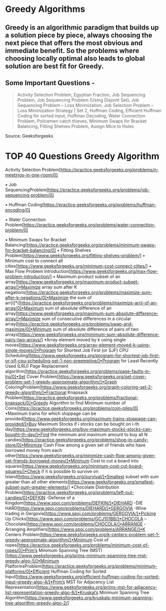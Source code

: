# Greedy Algorithms

Greedy is an algorithmic paradigm that builds up a solution piece by piece, 
always choosing the next piece that offers the most obvious and immediate 
benefit. So the problems where choosing locally optimal also leads to global
solution are best fit for Greedy.
----------------------------------------------------------------------------
Some Important Questions - 
----------------------------------------------------------------------------
> Activity Selection Problem,
> Egyptian Fraction,
> Job Sequencing Problem,
> Job Sequencing Problem (Using Disjoint Set),
> Job Sequencing Problem – Loss Minimization,
> Job Selection Problem – Loss Minimization Strategy | Set 2,
> Huffman Coding,
> Efficient Huffman Coding for sorted input,
> Huffman Decoding,
> Water Connection Problem,
> Policemen catch thieves,
> Minimum Swaps for Bracket Balancing,
> Fitting Shelves Problem,
> Assign Mice to Holes


Source: Geeksforgeeks

# TOP 40 Questions Greedy Algorithm 

Activity Selection Problem[https://practice.geeksforgeeks.org/problems/n-meetings-in-one-room/0]

• Job SequencingProblem[https://practice.geeksforgeeks.org/problems/job-sequencing-problem/0]

• Huffman Coding[https://practice.geeksforgeeks.org/problems/huffman-encoding/0]

• Water Connection Problem[https://practice.geeksforgeeks.org/problems/water-connection-problem/0]

• Minimum Swaps for Bracket Balancing[https://practice.geeksforgeeks.org/problems/minimum-swaps-for-bracket-balancing/0]
• Fitting Shelves Problem[https://www.geeksforgeeks.org/fitting-shelves-problem/]
• Minimum cost to connect all cities[https://www.geeksforgeeks.org/minimum-cost-connect-cities/]
• Max Flow Problem Introduction[https://www.geeksforgeeks.org/max-flow-problem-introduction/]
• Maximum product subset of an array[https://www.geeksforgeeks.org/maximum-product-subset-array/]•Maximize array sum after K negations[https://practice.geeksforgeeks.org/problems/maximize-sum-after-k-negations/0]•Maximize the sum of arr[i]*i[https://practice.geeksforgeeks.org/problems/maximize-arrii-of-an-array/0]•Maximum sum of absolute difference of an array[https://www.geeksforgeeks.org/maximum-sum-absolute-difference-array/]•Maximize sum of consecutive differences in a circular array[https://practice.geeksforgeeks.org/problems/swap-and-maximize/0]•Minimum sum of absolute difference of pairs of two arrays[https://www.geeksforgeeks.org/minimum-sum-absolute-difference-pairs-two-arrays/]
•Array element moved by k using single moves[https://www.geeksforgeeks.org/array-element-moved-k-using-single-moves/]•Program for Shortest Job First (or SJF) CPU Scheduling[https://www.geeksforgeeks.org/program-for-shortest-job-first-or-sjf-cpu-scheduling-set-1-non-preemptive/]•Program for Least Recently Used (LRU) Page Replacement algorithm[https://practice.geeksforgeeks.org/problems/page-faults-in-lru/0]•Set Cover Problem[https://www.geeksforgeeks.org/set-cover-problem-set-1-greedy-approximate-algorithm/]•Graph ColoringProblem[https://www.geeksforgeeks.org/graph-coloring-set-2-greedy-algorithm/]•Fractional Knapsack Problem[https://practice.geeksforgeeks.org/problems/fractional-knapsack/0]•Greedy Algorithm to find Minimum number of Coins[https://practice.geeksforgeeks.org/problems/coin-piles/0]
•Maximum trains for which stoppage can be provided[https://www.geeksforgeeks.org/maximum-trains-stoppage-can-provided/]•Buy Maximum Stocks if i stocks can be bought on i-th day[https://www.geeksforgeeks.org/buy-maximum-stocks-stocks-can-bought-th-day/]•Find the minimum and maximum amount to buy all N candies[https://practice.geeksforgeeks.org/problems/shop-in-candy-store/0]•Minimize Cash Flow among a given set of friends who have borrowed money from each other[https://www.geeksforgeeks.org/minimize-cash-flow-among-given-set-friends-borrowed-money/]•Minimum Cost to cut a board into squares[https://www.geeksforgeeks.org/minimum-cost-cut-board-squares/]•Check if it is possible to survive on Island[https://www.geeksforgeeks.org/survival/]•Smallest subset with sum greater than all other elements[https://www.geeksforgeeks.org/smallest-subset-sum-greater-elements/]
•Chocolate Distribution Problem[https://practice.geeksforgeeks.org/problems/left-out-candies/0]•DEFKIN -Defense of a Kingdom[https://www.spoj.com/problems/DEFKIN/]•DIEHARD -DIE HARD[https://www.spoj.com/problems/DIEHARD/]•GERGOVIA -Wine trading in Gergovia[https://www.spoj.com/problems/GERGOVIA/]•Picking Up Chicks[https://www.spoj.com/problems/GCJ101BB/]•CHOCOLA –Chocolate[https://www.spoj.com/problems/CHOCOLA/]•ARRANGE -Arranging Amplifiers[https://www.spoj.com/problems/ARRANGE/]•K Centers Problem[https://www.geeksforgeeks.org/k-centers-problem-set-1-greedy-approximate-algorithm/]•Minimum Cost of ropes[https://practice.geeksforgeeks.org/problems/minimum-cost-of-ropes/0]•Prim’s Minimum Spanning Tree (MST)
[https://www.geeksforgeeks.org/prims-minimum-spanning-tree-mst-greedy-algo-5/]•Minimum PlatformsProblem[https://practice.geeksforgeeks.org/problems/minimum-platforms/0]•Efficient Huffman Coding for Sorted Input[https://www.geeksforgeeks.org/efficient-huffman-coding-for-sorted-input-greedy-algo-4/]•Prim’s MST for Adjacency List Representation[https://www.geeksforgeeks.org/prims-mst-for-adjacency-list-representation-greedy-algo-6/]•Kruskal’s Minimum Spanning Tree Algorithm[https://www.geeksforgeeks.org/kruskals-minimum-spanning-tree-algorithm-greedy-algo-2/]
